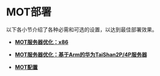 # MOT部署<a name="ZH-CN_TOPIC_0280525127"></a>

以下各小节介绍了各种必需和可选的设置，以达到最佳部署效果。

-   **[MOT服务器优化：x86](MOT服务器优化-x86.md)**

-   **[MOT服务器优化：基于Arm的华为TaiShan2P/4P服务器](MOT服务器优化-基于Arm的华为TaiShan2P-4P服务器.md)**

-   **[MOT配置](MOT配置.md)**
